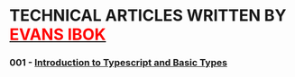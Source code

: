 # TECHNICAL ARTICLES WRITTEN BY [<span style="color: red">EVANS IBOK<span>](https://evansibok.com)

### 001 - [Introduction to Typescript and Basic Types](./001-Typescript/article-name.md)


